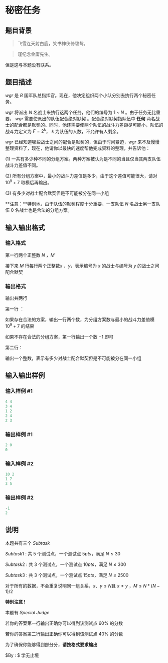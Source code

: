 # 秘密任务

## 题目背景

>飞雪连天射白鹿，笑书神侠倚碧鸳。

>谨纪念金庸先生。

但是这与本题没有联系。

## 题目描述

$wgr$ 是 $R$ 国军队总指挥官。现在，他决定组织两个小队分别去执行两个秘密任务。

$wgr$ 将派出 $N$ 名战士来执行这两个任务，他们的编号为 $1$ ~ $N$ 。由于任务无比重要， $wgr$ 需要使派出的队伍配合绝对默契 。配合绝对默契指队伍中 **任何** 两名战士的配合都是默契的。同时，他还需要使两个队伍的战斗力差距尽可能小，队伍的战斗力定义为 $F=2^{k}$， $k$ 为队伍的人数，不允许有人剩余。

$wgr$ 已经知道哪些战士之间的配合是默契的，但由于时间紧迫，$wgr$ 来不及慢慢整理资料了，现在，他请你以最快的速度帮他完成资料的整理，并告诉他：

$(1)$ 一共有多少种不同的分组方案。两种方案被认为是不同的当且仅当其两支队伍战斗力差值不同。

$(2)$ 所有分组方案中，最小的战斗力差值是多少，由于这个差值可能很大，请对 $10^9+7$ 取模后再输出。

$(3)$ 有多少对战士配合默契但是不可能被分在同一小组

**注意：**特别地，由于队伍的默契程度十分重要，一支队伍 $N$ 名战士另一支队伍 $0$ 名战士也是合法的分组方案。

## 输入输出格式

### 输入格式

第一行两个正整数 $N$ ，$M$

接下来 $M$ 行每行两个正整数$x$ 、$y$，表示编号为 $x$ 的战士与编号为 $y$ 的战士之间配合默契

### 输出格式

输出共两行

第一行 ：

如果存在合法的方案，输出一行两个数，为分组方案数与最小的战斗力差值模 $10^9+7$ 的结果

如果不存在合法的分组方案，第一行输出一个数 $-1$ 即可

第二行：

输出一个整数，表示有多少对战士配合默契但是不可能被分在同一小组

## 输入输出样例

### 输入样例 #1

```cpp
4 4
3 4
1 2
2 4
2 3
```


### 输出样例 #1

```cpp
2 0
0
```


### 输入样例 #2

```cpp
10 2
1 7
3 5

```
### 输出样例 #2

```cpp
-1
2
```


## 说明

本题共有三个 $Subtask$

$Subtask1$ : 共 $5$ 个测试点，一个测试点 $5pts$，满足 $N≤30$

$Subtask2$ : 共 $3$ 个测试点，一个测试点 $10pts$，满足 $N≤300$

$Subtask3$ : 共 $3$ 个测试点，一个测试点 $15pts$，满足 $N≤2500$

对于所有的数据，不会重复说明同一组关系，$x$、$y≤N$且 $x≠y$ ，$M≤N*(N-1)/2$

**特别注意 !**

本题有 $Special$ $Judge$

若你的答案第一行输出正确你可以得到该测试点 $60$% 的分数

若你的答案第二行输出正确你可以得到该测试点 $40$% 的分数

为了确保你能够得到部分分，**请按格式要求输出**

$By : $ 学无止境

